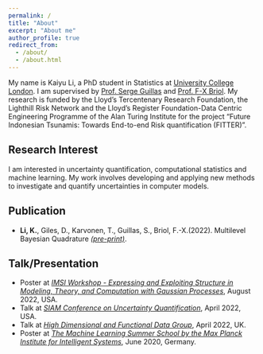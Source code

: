 ```yaml
---
permalink: /
title: "About"
excerpt: "About me"
author_profile: true
redirect_from: 
  - /about/
  - /about.html
---
```


My name is Kaiyu Li, a PhD student in Statistics at [University College London](https://www.ucl.ac.uk). I am supervised by [Prof. Serge Guillas](http://www.homepages.ucl.ac.uk/~ucaksgu/) and [Prof. F-X Briol](https://fxbriol.github.io). My research is funded by the Lloyd’s Tercentenary Research Foundation, the Lighthill Risk Network and the Lloyd’s Register Foundation-Data Centric Engineering Programme of the Alan Turing Institute for the project “Future Indonesian Tsunamis: Towards End-to-end Risk quantification (FITTER)”.

## Research Interest
I am interested in uncertainty quantification, computational statistics and machine learning.  My work involves developing and applying new methods to investigate and quantify uncertainties in computer models.



## Publication
*   __Li, K.__, Giles, D., Karvonen, T., Guillas, S., Briol, F.-X.(2022). Multilevel Bayesian Quadrature _[(pre-print)](https://arxiv.org/abs/2210.08329)_.



## Talk/Presentation
*   Poster at _[IMSI Workshop - Expressing and Exploiting Structure in Modeling, Theory, and Computation with Gaussian Processes](https://www.imsi.institute/activities/gaussian-processes/)_, August 2022, USA.
*   Talk at _[SIAM Conference on Uncertainty Quantification](https://siam.org/conferences/cm/conference/uq22)_, April 2022, USA.
*   Talk at _[ High Dimensional and Functional Data Group](https://sites.google.com/view/hdfd-ucl/inicio?authuser=0)_, April 2022, UK. 
*   Poster at _[The Machine Learning Summer School by the Max Planck Institute for Intelligent Systems](http://mlss.tuebingen.mpg.de/2020/)_, June 2020, Germany.






